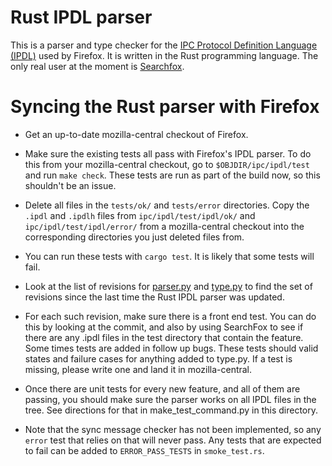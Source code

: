 # Rust IPDL parser

This is a parser and type checker for the [IPC Protocol Definition
Language
(IPDL)](https://developer.mozilla.org/en-US/docs/Mozilla/IPDL) used by
Firefox. It is written in the Rust programming language. The only real
user at the moment is [Searchfox](https://searchfox.org).

# Syncing the Rust parser with Firefox

- Get an up-to-date mozilla-central checkout of Firefox.

- Make sure the existing tests all pass with Firefox's IPDL parser. To
  do this from your mozilla-central checkout, go to
  `$OBJDIR/ipc/ipdl/test` and run `make check`. These tests are run as part
  of the build now, so this shouldn't be an issue.

- Delete all files in the `tests/ok/` and `tests/error` directories. Copy
  the `.ipdl` and `.ipdlh` files from `ipc/ipdl/test/ipdl/ok/` and
  `ipc/ipdl/test/ipdl/error/` from a mozilla-central checkout into the
  corresponding directories you just deleted files from.

- You can run these tests with `cargo test`. It is likely that some
  tests will fail.

- Look at the list of revisions for
  [parser.py](https://hg.mozilla.org/mozilla-central/log/tip/ipc/ipdl/ipdl/parser.py)
  and [type.py](https://hg.mozilla.org/mozilla-central/log/tip/ipc/ipdl/ipdl/type.py)
  to find the set of revisions since the last time the Rust
  IPDL parser was updated.

- For each such revision, make sure there is a front end test. You can
  do this by looking at the commit, and also by using SearchFox to see
  if there are any .ipdl files in the test directory that contain the
  feature. Some times tests are added in follow up bugs. These tests
  should valid states and failure cases for anything added to
  type.py. If a test is missing, please write one and land it in
  mozilla-central.

- Once there are unit tests for every new feature, and all of them are
  passing, you should make sure the parser works on all IPDL files in
  the tree. See directions for that in make_test_command.py in this
  directory.

- Note that the sync message checker has not been implemented, so any
  `error` test that relies on that will never pass. Any tests that are
  expected to fail can be added to `ERROR_PASS_TESTS` in `smoke_test.rs`.
